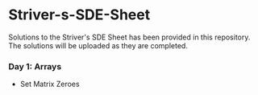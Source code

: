 # Striver-s-SDE-Sheet
Solutions to the Striver's SDE Sheet has been provided in this repository. The solutions will be uploaded as they are completed.

### Day 1: Arrays
- Set Matrix Zeroes
